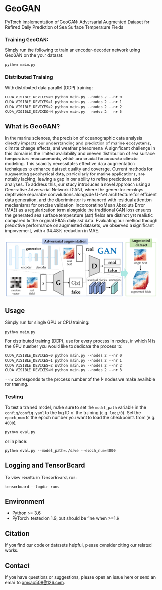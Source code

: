 # GeoGAN
PyTorch implementation of GeoGAN: Adversarial Augmented Dataset for Refined Daily Prediction of Sea Surface Temperature Fields

### Training GeoGAN:
Simply run the following to train an encoder-decoder network using GeoGAN on the your dataset:
```
python main.py 
```

### Distributed Training
With distributed data parallel (DDP) training:
```
CUDA_VISIBLE_DEVICES=0 python main.py --nodes 2 --nr 0
CUDA_VISIBLE_DEVICES=1 python main.py --nodes 2 --nr 1
CUDA_VISIBLE_DEVICES=2 python main.py --nodes 2 --nr 2
CUDA_VISIBLE_DEVICES=N python main.py --nodes 2 --nr 3
```

## What is GeoGAN?
In the marine sciences, the precision of oceanographic data analysis directly impacts our understanding and prediction of marine ecosystems, climate change effects, and weather phenomena. A significant challenge in this domain is the limited availability and uneven distribution of sea surface temperature measurements, which are crucial for accurate climate modeling. This scarcity necessitates effective data augmentation techniques to enhance dataset quality and coverage. Current methods for augmenting geophysical data, particularly for marine applications, are notably lacking, leaving a gap in our ability to refine predictions and analyses. To address this, our study introduces a novel approach using a Generative Adversarial Network (GAN), where the generator employs depthwise separable convolutions alongside U-Net architecture for efficient data generation, and the discriminator is enhanced with residual attention mechanisms for precise validation. Incorporating Mean Absolute Error (MAE) as a regularization term alongside the traditional GAN loss ensures the generated sea surface temperature (*sst*) fields are distinct yet realistic compared to the original ERA5 daily *sst* data. Evaluating our method through predictive performance on augmented datasets, we observed a significant improvement, with a 34.48% reduction in MAE.

<p align="center">
  <img src="./pic/framework.jpg" width="1000"/>
</p>



## Usage
Simply run for single GPU or CPU training:
```
python main.py
```

For distributed training (DDP), use for every process in nodes, in which N is the GPU number you would like to dedicate the process to:
```
CUDA_VISIBLE_DEVICES=0 python main.py --nodes 2 --nr 0
CUDA_VISIBLE_DEVICES=1 python main.py --nodes 2 --nr 1
CUDA_VISIBLE_DEVICES=2 python main.py --nodes 2 --nr 2
CUDA_VISIBLE_DEVICES=N python main.py --nodes 2 --nr 3
```

`--nr` corresponds to the process number of the N nodes we make available for training.

### Testing
To test a trained model, make sure to set the `model_path` variable in the `config/config.yaml` to the log ID of the training (e.g. `logs/0`).
Set the `epoch_num` to the epoch number you want to load the checkpoints from (e.g. `4000`).

```
python eval.py
```

or in place:
```
python eval.py --model_path=./save --epoch_num=4000
```

## Logging and TensorBoard
To view results in TensorBoard, run:
```
tensorboard --logdir runs
```

## Environment

  - Python >= 3.6
  - PyTorch, tested on 1.9, but should be fine when >=1.6

## Citation

If you find our code or datasets helpful, please consider citing our related works.

## Contact

If you have questions or suggestions, please open an issue here or send an email to xmcao508@126.com.
